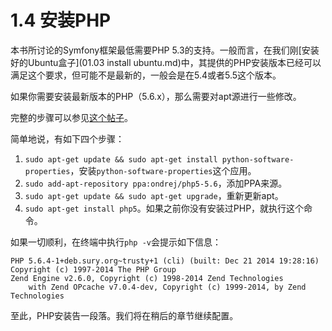 # 1.4 安装PHP 

本书所讨论的Symfony框架最低需要PHP 5.3的支持。一般而言，在我们刚[安装好的Ubuntu盒子](01.03 install ubuntu.md)中，其提供的PHP安装版本已经可以满足这个要求，但可能不是最新的，一般会是在5.4或者5.5这个版本。

如果你需要安装最新版本的PHP（5.6.x），那么需要对apt源进行一些修改。

完整的步骤可以参见[这个帖子](http://phpave.com/upgrade-to-php-56-on-ubuntu-1404-lts/)。

简单地说，有如下四个步骤：

1. `sudo apt-get update && sudo apt-get install python-software-properties`，安装`python-software-properties`这个应用。
2. `sudo add-apt-repository ppa:ondrej/php5-5.6`，添加PPA来源。
3. `sudo apt-get update && sudo apt-get upgrade`，重新更新apt。
4. `sudo apt-get install php5`。如果之前你没有安装过PHP，就执行这个命令。

如果一切顺利，在终端中执行`php -v`会提示如下信息：

~~~
PHP 5.6.4-1+deb.sury.org~trusty+1 (cli) (built: Dec 21 2014 19:28:16)
Copyright (c) 1997-2014 The PHP Group
Zend Engine v2.6.0, Copyright (c) 1998-2014 Zend Technologies
    with Zend OPcache v7.0.4-dev, Copyright (c) 1999-2014, by Zend Technologies
~~~

至此，PHP安装告一段落。我们将在稍后的章节继续配置。